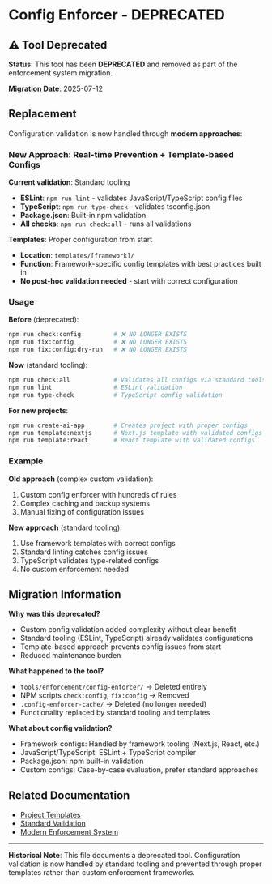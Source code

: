 # Config Enforcer - DEPRECATED

## ⚠️ Tool Deprecated

**Status**: This tool has been **DEPRECATED** and removed as part of the enforcement system migration.

**Migration Date**: 2025-07-12

## Replacement

Configuration validation is now handled through **modern approaches**:

### New Approach: Real-time Prevention + Template-based Configs

**Current validation**: Standard tooling
- **ESLint**: `npm run lint` - validates JavaScript/TypeScript config files
- **TypeScript**: `npm run type-check` - validates tsconfig.json 
- **Package.json**: Built-in npm validation
- **All checks**: `npm run check:all` - runs all validations

**Templates**: Proper configuration from start
- **Location**: `templates/[framework]/` 
- **Function**: Framework-specific config templates with best practices built in
- **No post-hoc validation needed** - start with correct configuration

### Usage

**Before** (deprecated):
```bash
npm run check:config         # ❌ NO LONGER EXISTS
npm run fix:config           # ❌ NO LONGER EXISTS  
npm run fix:config:dry-run   # ❌ NO LONGER EXISTS
```

**Now** (standard tooling):
```bash
npm run check:all            # Validates all configs via standard tools
npm run lint                 # ESLint validation
npm run type-check           # TypeScript config validation
```

**For new projects**:
```bash
npm run create-ai-app        # Creates project with proper configs
npm run template:nextjs      # Next.js template with validated configs
npm run template:react       # React template with validated configs
```

### Example

**Old approach** (complex custom validation):
1. Custom config enforcer with hundreds of rules
2. Complex caching and backup systems
3. Manual fixing of configuration issues

**New approach** (standard tooling):
1. Use framework templates with correct configs
2. Standard linting catches config issues
3. TypeScript validates type-related configs
4. No custom enforcement needed

## Migration Information

**Why was this deprecated?**
- Custom config validation added complexity without clear benefit
- Standard tooling (ESLint, TypeScript) already validates configurations
- Template-based approach prevents config issues from start
- Reduced maintenance burden

**What happened to the tool?**
- `tools/enforcement/config-enforcer/` → Deleted entirely
- NPM scripts `check:config`, `fix:config` → Removed
- `.config-enforcer-cache/` → Deleted (no longer needed)
- Functionality replaced by standard tooling and templates

**What about config validation?**
- Framework configs: Handled by framework tooling (Next.js, React, etc.)
- JavaScript/TypeScript: ESLint + TypeScript compiler
- Package.json: npm built-in validation
- Custom configs: Case-by-case evaluation, prefer standard approaches

## Related Documentation

- [Project Templates](../guides/templates/)
- [Standard Validation](../../CLAUDE.md#testing-requirements)
- [Modern Enforcement System](../guides/enforcement/comprehensive-enforcement-system-documentation.md)

---

**Historical Note**: This file documents a deprecated tool. Configuration validation is now handled by standard tooling and prevented through proper templates rather than custom enforcement frameworks.